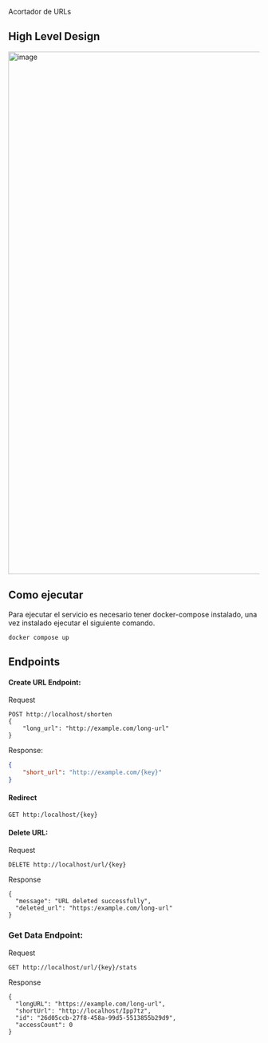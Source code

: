 Acortador de URLs

## High Level Design

<img width="1047" alt="image" src="https://github.com/bautistamad/shorten-url-challenge/assets/75149705/a8c48725-5356-4003-bf16-3492d71ab8db">

## Como ejecutar

Para ejecutar el servicio es necesario tener docker-compose instalado, una vez instalado ejecutar el siguiente comando.

```
docker compose up
```

## Endpoints

#### Create URL Endpoint:
Request
```
POST http://localhost/shorten
{
    "long_url": "http://example.com/long-url"
}
```
Response:
```json
{
    "short_url": "http://example.com/{key}"
}
```

#### Redirect
```
GET http:/localhost/{key}
```
#### Delete URL:
Request
```
DELETE http://localhost/url/{key}
```
Response
```
{
  "message": "URL deleted successfully",
  "deleted_url": "https:/example.com/long-url"
}
```

### Get Data Endpoint:
Request
```
GET http://localhost/url/{key}/stats
```
Response
```
{
  "longURL": "https://example.com/long-url",
  "shortUrl": "http://localhost/Ipp7tz",
  "id": "26d05ccb-27f8-458a-99d5-5513855b29d9",
  "accessCount": 0
}
```
